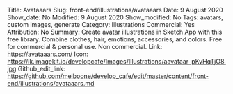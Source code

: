 Title: Avataaars
Slug: front-end/illustrations/avataaars
Date: 9 August 2020
Show_date: No
Modified: 9 August 2020
Show_modified: No
Tags: avatars, custom images, generate
Category: Illustrations
Commercial: Yes
Attribution: No
Summary:  Create avatar illustrations in Sketch App with this free library. Combine clothes, hair, emotions, accessories, and colors. Free for commercial & personal use. Non commercial.
Link: https://avataaars.com/
Icon: https://ik.imagekit.io/developcafe/Images/Illustrations/aavataar_pKvHqTjO8.jpg
Github_edit_link: https://github.com/melboone/develop_cafe/edit/master/content/front-end/illustrations/avataaars.md
